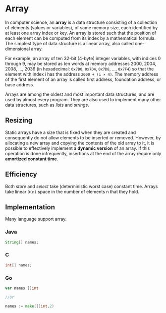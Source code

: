 # Array

In computer science, an **array** is a data structure consisting of a collection of elements (values or variables), of same memory size, each identified by at least one array index or key. An array is stored such that the position of each element can be computed from its index by a mathematical formula. The simplest type of data structure is a linear array, also called one-dimensional array.

For example, an array of ten 32-bit (4-byte) integer variables, with indices 0 through 9, may be stored as ten words at memory addresses 2000, 2004, 2008, ..., 2036 (in hexadecimal: `0x7D0`, `0x7D4`, `0x7D8`, ..., `0x7F4`) so that the element with index *i* has the address `2000 + (i × 4)`. The memory address of the first element of an array is called first address, foundation address, or base address.

Arrays are among the oldest and most important data structures, and are used by almost every program. They are also used to implement many other data structures, such as *lists* and *strings*.

## Resizing

Static arrays have a size that is fixed when they are created and consequently do not allow elements to be inserted or removed. However, by allocating a new array and copying the contents of the old array to it, it is possible to effectively implement a **dynamic version** of an array. If this operation is done infrequently, insertions at the end of the array require only **amortized constant time**. 

## Efficiency

Both *store* and *select* take (deterministic worst case) constant time. Arrays take linear `O(n)` space in the number of elements n that they hold. 

## Implementation

Many language support array.

### Java

```java
String[] names;
```

### C

```c
int[] names;
```

### Go

```go
var names []int

//or 

names := make([]int,2)
```